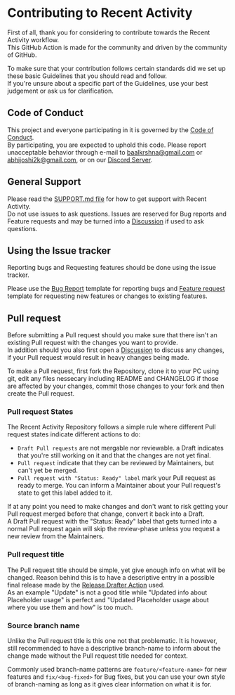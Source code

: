 [coc]: https://github.com/Readme-Workflows/recent-activity/blob/main/.github/CODE_OF_CONDUCT.md
[discord]: https://discord.gg/2a9VC4AK6x
[support]: https://github.com/Readme-Workflows/recent-activity/blob/main/.github/SUPPORT.md
[discussion]: https://github.com/Readme-Workflows/recent-activity/discussions
[bug]: https://github.com/Readme-Workflows/recent-activity/issues/new?template=bug_report.md
[feature]: https://github.com/Readme-Workflows/recent-activity/issues/new?template=feature_request.md
[drafter]: https://github.com/release-drafter/release-drafter

# Contributing to Recent Activity

First of all, thank you for considering to contribute towards the Recent Activity workflow.  
This GitHub Action is made for the community and driven by the community of GitHub.

To make sure that your contribution follows certain standards did we set up these basic Guidelines that you should read and follow.  
If you're unsure about a specific part of the Guidelines, use your best judgement or ask us for clarification.

## Code of Conduct

This project and everyone participating in it is governed by the [Code of Conduct][coc].  
By participating, you are expected to uphold this code. Please report unacceptable behavior through e-mail to baalkrshna@gmail.com or abhijoshi2k@gmail.com, or on our [Discord Server][discord].

## General Support

Please read the [SUPPORT.md file][support] for how to get support with Recent Activity.  
Do not use issues to ask questions. Issues are reserved for Bug reports and Feature requests and may be turned into a [Discussion] if used to ask questions.

## Using the Issue tracker

Reporting bugs and Requesting features should be done using the issue tracker.

Please use the [Bug Report][bug] template for reporting bugs and [Feature request][feature] template for requesting new features or changes to existing features.

## Pull request

Before submitting a Pull request should you make sure that there isn't an existing Pull request with the changes you want to provide.  
In addition should you also first open a [Discussion] to discuss any changes, if your Pull request would result in heavy changes being made.

To make a Pull request, first fork the Repository, clone it to your PC using git, edit any files nessecary including README and CHANGELOG if those are affected by your changes, commit those changes to your fork and then create the Pull request.

### Pull request States

The Recent Activity Repository follows a simple rule where different Pull request states indicate different actions to do:

- `Draft Pull requests` are not mergable nor reviewable. a Draft indicates that you're still working on it and that the changes are not yet final.
- `Pull request` indicate that they can be reviewed by Maintainers, but can't yet be merged.
- `Pull request with "Status: Ready" label` mark your Pull request as ready to merge. You can inform a Maintainer about your Pull request's state to get this label added to it.

If at any point you need to make changes and don't want to risk getting your Pull request merged before that change, convert it back into a Draft.  
A Draft Pull request with the "Status: Ready" label that gets turned into a normal Pull request again will skip the review-phase unless you request a new review from the Maintainers.

### Pull request title

The Pull request title should be simple, yet give enough info on what will be changed. Reason behind this is to have a descriptive entry in a possible final release made by the [Release Drafter Action][drafter] used.  
As an example "Update" is not a good title while "Updated info about Placeholder usage" is perfect and "Updated Placeholder usage about where you use them and how" is too much.

### Source branch name

Unlike the Pull request title is this one not that problematic. It is however, still recommended to have a descriptive branch-name to inform about the change made without the Pull request title needed for context.

Commonly used branch-name patterns are `feature/<feature-name>` for new features and `fix/<bug-fixed>` for Bug fixes, but you can use your own style of branch-naming as long as it gives clear information on what it is for.
